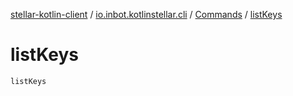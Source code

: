 [stellar-kotlin-client](../../index.md) / [io.inbot.kotlinstellar.cli](../index.md) / [Commands](index.md) / [listKeys](./list-keys.md)

# listKeys

`listKeys`